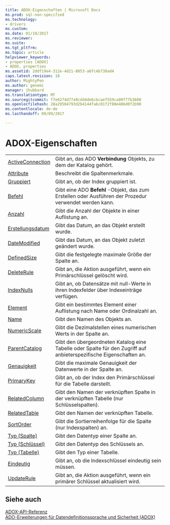 ```yaml
---
title: ADOX-Eigenschaften | Microsoft Docs
ms.prod: sql-non-specified
ms.technology:
- drivers
ms.custom: 
ms.date: 01/19/2017
ms.reviewer: 
ms.suite: 
ms.tgt_pltfrm: 
ms.topic: article
helpviewer_keywords:
- properties [ADOX]
- ADOX, properties
ms.assetid: 2ddf19e4-312e-4d21-8053-a6fc4b738ad4
caps.latest.revision: 10
author: MightyPen
ms.author: genemi
manager: jhubbard
ms.translationtype: MT
ms.sourcegitcommit: f7e6274d77a9cdd4de6cbcaef559ca99f77b3608
ms.openlocfilehash: 28a29504793d2b4144fa6c01f2f80e486d0f2b90
ms.contentlocale: de-de
ms.lasthandoff: 09/09/2017

---
```

# <a name="adox-properties"></a>ADOX-Eigenschaften
|||  
|-|-|  
|[ActiveConnection](../../../ado/reference/adox-api/activeconnection-property-adox.md)|Gibt an, das ADO **Verbindung** Objekts, zu dem der Katalog gehört.|  
|[Attribute](../../../ado/reference/adox-api/attributes-property-adox.md)|Beschreibt die Spaltenmerkmale.|  
|[Gruppiert](../../../ado/reference/adox-api/clustered-property-adox.md)|Gibt an, ob der Index gruppiert ist.|  
|[Befehl](../../../ado/reference/adox-api/command-property-adox.md)|Gibt eine ADO **Befehl** -Objekt, das zum Erstellen oder Ausführen der Prozedur verwendet werden kann.|  
|[Anzahl](../../../ado/reference/ado-api/count-property-ado.md)|Gibt die Anzahl der Objekte in einer Auflistung an.|  
|[Erstellungsdatum](../../../ado/reference/adox-api/datecreated-property-adox.md)|Gibt das Datum, an das Objekt erstellt wurde.|  
|[DateModified](../../../ado/reference/adox-api/datemodified-property-adox.md)|Gibt das Datum, an das Objekt zuletzt geändert wurde.|  
|[DefinedSize](../../../ado/reference/adox-api/definedsize-property-adox.md)|Gibt die festgelegte maximale Größe der Spalte an.|  
|[DeleteRule](../../../ado/reference/adox-api/deleterule-property-adox.md)|Gibt an, die Aktion ausgeführt, wenn ein Primärschlüssel gelöscht wird.|  
|[IndexNulls](../../../ado/reference/adox-api/indexnulls-property-adox.md)|Gibt an, ob Datensätze mit null-Werte in ihren Indexfelder über Indexeinträge verfügen.|  
|[Element](../../../ado/reference/ado-api/item-property-ado.md)|Gibt ein bestimmtes Element einer Auflistung nach Name oder Ordinalzahl an.|  
|[Name](../../../ado/reference/adox-api/name-property-adox.md)|Gibt den Namen des Objekts an.|  
|[NumericScale](../../../ado/reference/adox-api/numericscale-property-adox.md)|Gibt die Dezimalstellen eines numerischen Werts in der Spalte an.|  
|[ParentCatalog](../../../ado/reference/adox-api/parentcatalog-property-adox.md)|Gibt den übergeordneten Katalog eine Tabelle oder Spalte für den Zugriff auf anbieterspezifische Eigenschaften an.|  
|[Genauigkeit](../../../ado/reference/adox-api/precision-property-adox.md)|Gibt die maximale Genauigkeit der Datenwerte in der Spalte an.|  
|[PrimaryKey](../../../ado/reference/adox-api/primarykey-property-adox.md)|Gibt an, ob der Index den Primärschlüssel für die Tabelle darstellt.|  
|[RelatedColumn](../../../ado/reference/adox-api/relatedcolumn-property-adox.md)|Gibt den Namen der verknüpften Spalte in der verknüpften Tabelle (nur Schlüsselspalten).|  
|[RelatedTable](../../../ado/reference/adox-api/relatedtable-property-adox.md)|Gibt den Namen der verknüpften Tabelle.|  
|[SortOrder](../../../ado/reference/adox-api/sortorder-property-adox.md)|Gibt die Sortierreihenfolge für die Spalte (nur Indexspalten) an.|  
|[Typ (Spalte)](../../../ado/reference/adox-api/type-property-column-adox.md)|Gibt den Datentyp einer Spalte an.|  
|[Typ (Schlüssel)](../../../ado/reference/adox-api/type-property-key-adox.md)|Gibt den Datentyp des Schlüssels an.|  
|[Typ (Tabelle)](../../../ado/reference/adox-api/type-property-table-adox.md)|Gibt den Typ einer Tabelle.|  
|[Eindeutig](../../../ado/reference/adox-api/unique-property-adox.md)|Gibt an, ob die Indexschlüssel eindeutig sein müssen.|  
|[UpdateRule](../../../ado/reference/adox-api/updaterule-property-adox.md)|Gibt an, die Aktion ausgeführt, wenn ein primärer Schlüssel aktualisiert wird.|  
  
## <a name="see-also"></a>Siehe auch  
 [ADOX-API-Referenz](../../../ado/reference/adox-api/adox-api-reference.md)   
 [ADO-Erweiterungen für Datendefinitionssprache und Sicherheit (ADOX)](../../../ado/guide/extensions/ado-extensions-for-data-definition-language-and-security-adox.md)
